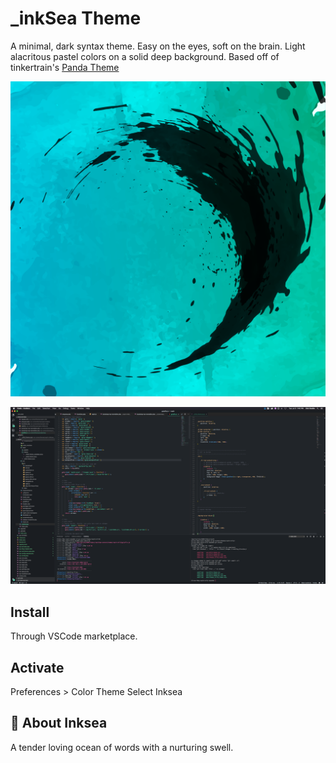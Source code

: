 # _inkSea Theme
A minimal, dark syntax theme. Easy on the eyes, soft on the brain. Light alacritous pastel colors on a solid deep background. Based off of tinkertrain's [Panda Theme](https://github.com/tinkertrain/panda-syntax-vscode)

![Sigil for _inkSea Theme](https://github.com/inksea/inksea-theme/blob/master/images/sigil.png "Sigil")

![Screenshot of _inkSea Theme](https://github.com/inksea/inksea-theme/blob/master/images/inksea-theme-screenshot.png "Screenshot")

## Install
Through VSCode marketplace.

## Activate
Preferences > Color Theme
Select Inksea


## 🌊 About Inksea
A tender loving ocean of words with a nurturing swell.
